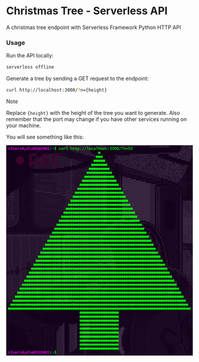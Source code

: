 # Christmas Tree - Serverless API

A christmas tree endpoint with Serverless Framework Python HTTP API

### Usage

Run the API locally:

```bash
serverless offline
```

Generate a tree by sending a GET request to the endpoint:

```bash
curl http://localhost:3000/?n={height}
```

> [!NOTE]
> Replace `{height}` with the height of the tree you want to generate.
> Also remember that the port may change if you have other services running on your machine.

You will see something like this:

![Christmas Tree](docs/tree.png)

